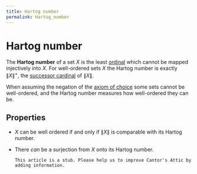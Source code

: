 ```yaml
---
title: Hartog number
permalink: Hartog_number
---
```

# Hartog number











The **Hartog number** of a set $X$ is the least
[ordinal](/Ordinal "Ordinal")
which cannot be mapped injectively into $X$. For well-ordered sets $X$
the Hartog number is exactly $\|X\|^+$, the [successor
cardinal](/Cardinal#Successor_cardinals "Cardinal")
of $\|X\|$.

When assuming the negation of the
<a href="/Axiom_of_Choice" class="mw-redirect" title="Axiom of Choice">axiom of choice</a>
some sets cannot be well-ordered, and the Hartog number measures how
well-ordered they can be.

## Properties

-   $X$ can be well ordered if and only if $\|X\|$ is comparable with
    its Hartog number.
-   There *can* be a surjection from $X$ onto its Hartog number.

  

        This article is a stub. Please help us to improve Cantor's Attic by adding information.


